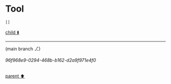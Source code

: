 # Tool

```python
[]
```

[child ⬇️](#96f968e9-0294-468b-b162-d2a9f971e4f0)

---

(main branch ⎇)
###### 96f968e9-0294-468b-b162-d2a9f971e4f0
[parent ⬆️](#63cffa66-b22d-45bc-8474-a83b28a86830)
